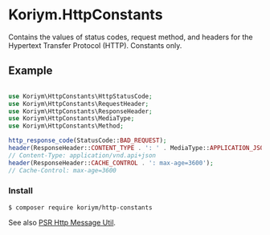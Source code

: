 # Koriym.HttpConstants

Contains the values of status codes, request method, and headers for the Hypertext Transfer Protocol (HTTP). 
Constants only.

## Example

```php

use Koriym\HttpConstants\HttpStatusCode;
use Koriym\HttpConstants\RequestHeader;
use Koriym\HttpConstants\ResponseHeader;
use Koriym\HttpConstants\MediaType;
use Koriym\HttpConstants\Method;

http_response_code(StatusCode::BAD_REQUEST);
header(ResponseHeader::CONTENT_TYPE . ': ' . MediaType::APPLICATION_JSON_API);
// Content-Type: application/vnd.api+json
header(ResponseHeader::CACHE_CONTROL . ': max-age=3600');
// Cache-Control: max-age=3600
```

### Install

    $ composer require koriym/http-constants


See also [PSR Http Message Util](https://github.com/php-fig/http-message-util).
